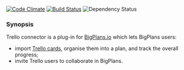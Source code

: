 [![Code Climate](https://codeclimate.com/github/Assembla/bigplans-trello-connector.png)](https://codeclimate.com/github/Assembla/bigplans-trello-connector)
[![Build Status](https://travis-ci.org/Assembla/bigplans-trello-connector.svg?branch=master)](https://travis-ci.org/Assembla/bigplans-trello-connector)
![Dependency Status](https://gemnasium.com/Assembla/bigplans-trello-connector.png)

### Synopsis

Trello connector is a plug-in for [BigPlans.io](https://bigplans.io)
which lets BigPlans users:

* import [Trello cards](https://trello.com/tour),
  organise them into a plan, and track the overall progress;
* invite Trello users to collaborate in BigPlans.
